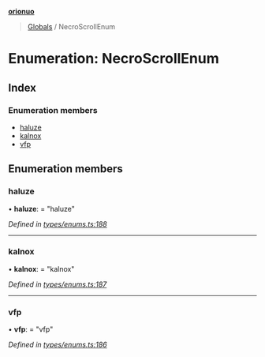 **[orionuo](../README.md)**

> [Globals](../globals.md) / NecroScrollEnum

# Enumeration: NecroScrollEnum

## Index

### Enumeration members

* [haluze](necroscrollenum.md#haluze)
* [kalnox](necroscrollenum.md#kalnox)
* [vfp](necroscrollenum.md#vfp)

## Enumeration members

### haluze

•  **haluze**:  = "haluze"

*Defined in [types/enums.ts:188](https://github.com/msviha/orionuo/blob/6aeb0e0/src/types/enums.ts#L188)*

___

### kalnox

•  **kalnox**:  = "kalnox"

*Defined in [types/enums.ts:187](https://github.com/msviha/orionuo/blob/6aeb0e0/src/types/enums.ts#L187)*

___

### vfp

•  **vfp**:  = "vfp"

*Defined in [types/enums.ts:186](https://github.com/msviha/orionuo/blob/6aeb0e0/src/types/enums.ts#L186)*
